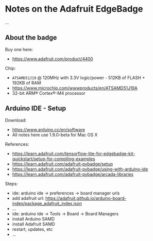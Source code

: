 
# Notes on the Adafruit EdgeBadge

...


## About the badge

Buy one here:
* https://www.adafruit.com/product/4400

Chip:
* `ATSAMD51J19` @ 120MHz with 3.3V logic/power - 512KB of FLASH + 192KB of RAM
* https://www.microchip.com/wwwproducts/en/ATSAMD51J19A
* 32-bit ARM® Cortex®-M4 processor


## Arduino IDE - Setup


Download:
* https://www.arduino.cc/en/software
* All notes here use 1.9.0-beta for Mac OS X

References: 
* https://learn.adafruit.com/tensorflow-lite-for-edgebadge-kit-quickstart/setup-for-compiling-examples
* https://learn.adafruit.com/adafruit-pybadge/setup
* https://learn.adafruit.com/adafruit-pybadge/using-with-arduino-ide
* https://learn.adafruit.com/adafruit-pybadge/arcada-libraries


Steps:
* ide: arduino ide -> preferences -> board manager urls
* add adafruit url: https://adafruit.github.io/arduino-board-index/package_adafruit_index.json
* ...
* ide: arduino ide -> Tools -> Board -> Board Managers
* install Arduino SAMD
* install Adafruit SAMD
* restart, updates, etc
* ...






